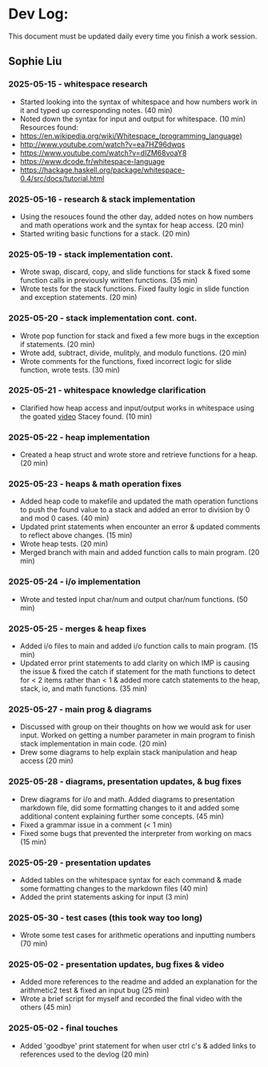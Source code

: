 # Dev Log:

This document must be updated daily every time you finish a work session.

## Sophie Liu

### 2025-05-15 - whitespace research
- Started looking into the syntax of whitespace and how numbers work in it and typed up corresponding notes. (40 min)
- Noted down the syntax for input and output for whitespace. (10 min)
Resources found:
- https://en.wikipedia.org/wiki/Whitespace_(programming_language)
- http://www.youtube.com/watch?v=ea7HZ96dwqs
- https://www.youtube.com/watch?v=dIZM68voaY8
- https://www.dcode.fr/whitespace-language
- https://hackage.haskell.org/package/whitespace-0.4/src/docs/tutorial.html

### 2025-05-16 - research & stack implementation
- Using the resouces found the other day, added notes on how numbers and math operations work and the syntax for heap access. (20 min)
- Started writing basic functions for a stack. (20 min)

### 2025-05-19 - stack implementation cont.
- Wrote swap, discard, copy, and slide functions for stack & fixed some function calls in previously written functions. (35 min)
- Wrote tests for the stack functions. Fixed faulty logic in slide function and exception statements. (20 min)

### 2025-05-20 - stack implementation cont. cont.
- Wrote pop function for stack and fixed a few more bugs in the exception if statements. (20 min)
- Wrote add, subtract, divide, mulitply, and modulo functions. (20 min)
- Wrote comments for the functions, fixed incorrect logic for slide function, wrote tests. (30 min)

### 2025-05-21 - whitespace knowledge clarification
- Clarified how heap access and input/output works in whitespace using the goated [video](https://www.youtube.com/watch?v=O406bEHAOcc) Stacey found. (10 min)

### 2025-05-22 - heap implementation
- Created a heap struct and wrote store and retrieve functions for a heap. (20 min)

### 2025-05-23 - heaps & math operation fixes
- Added heap code to makefile and updated the math operation functions to push the found value to a stack and added an error to division by 0 and mod 0 cases. (40 min)
- Updated print statements when encounter an error & updated comments to reflect above changes. (15 min)
- Wrote heap tests. (20 min)
- Merged branch with main and added function calls to main program. (20 min)

### 2025-05-24 - i/o implementation
- Wrote and tested input char/num and output char/num functions. (50 min)

### 2025-05-25 - merges & heap fixes
- Added i/o files to main and added i/o function calls to main program. (15 min)
- Updated error print statements to add clarity on which IMP is causing the issue & fixed the catch if statement for the math functions to detect for < 2 items rather than < 1 & added more catch statements to the heap, stack, io, and math functions. (35 min)

### 2025-05-27 - main prog & diagrams
- Discussed with group on their thoughts on how we would ask for user input. Worked on getting a number parameter in main program to finish stack implementation in main code. (20 min)
- Drew some diagrams to help explain stack manipulation and heap access (20 min)

### 2025-05-28 - diagrams, presentation updates, & bug fixes
- Drew diagrams for i/o and math. Added diagrams to presentation markdown file, did some formatting changes to it and added some additional content explaining further some concepts. (45 min)
- Fixed a grammar issue in a comment (< 1 min)
- Fixed some bugs that prevented the interpreter from working on macs (15 min)

### 2025-05-29 - presentation updates
- Added tables on the whitespace syntax for each command & made some formatting changes to the markdown files (40 min)
- Added the print statements asking for input (3 min)

### 2025-05-30 - test cases (this took way too long)
- Wrote some test cases for arithmetic operations and inputting numbers (70 min)

### 2025-05-02 - presentation updates, bug fixes & video
- Added more references to the readme and added an explanation for the arithmetic2 test & fixed an input bug (25 min)
- Wrote a brief script for myself and recorded the final video with the others (45 min)

### 2025-05-02 - final touches
- Added 'goodbye' print statement for when user ctrl c's & added links to references used to the devlog (20 min)
